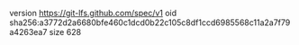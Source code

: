 version https://git-lfs.github.com/spec/v1
oid sha256:a3772d2a6680bfe460c1dcd0b22c105c8df1ccd6985568c11a2a7f79a4263ea7
size 628

